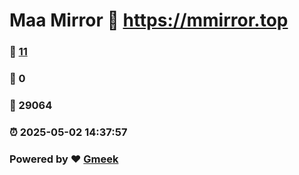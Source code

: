 # Maa Mirror :link: https://mmirror.top 
### :page_facing_up: [11](https://mmirror.top/tag.html) 
### :speech_balloon: 0 
### :hibiscus: 29064 
### :alarm_clock: 2025-05-02 14:37:57 
### Powered by :heart: [Gmeek](https://github.com/Meekdai/Gmeek)
